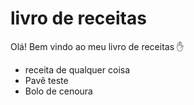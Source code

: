 # livro de receitas

Olá! Bem vindo ao meu livro de receitas :hand:

- receita de qualquer coisa
- Pavê teste
- Bolo de cenoura
